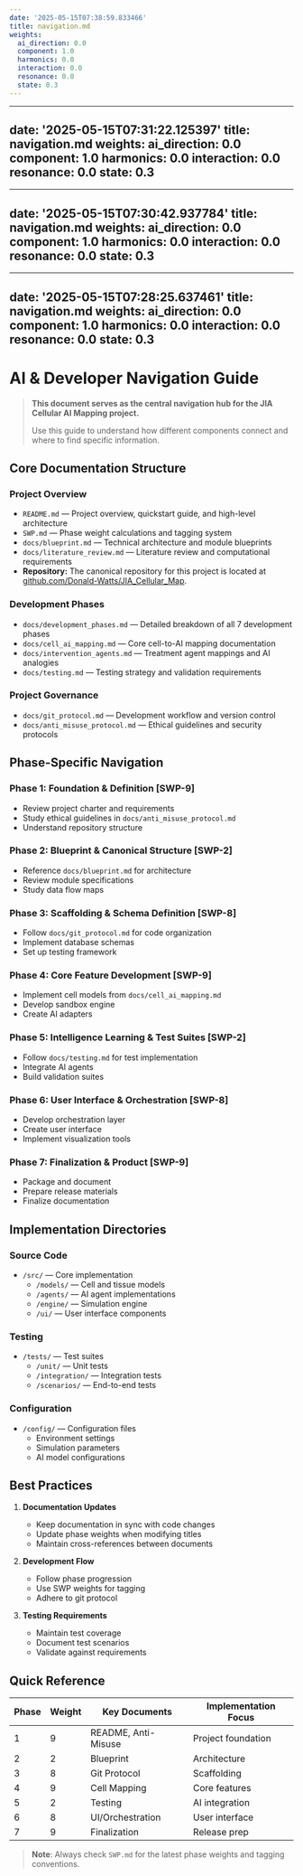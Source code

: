 ```yaml
---
date: '2025-05-15T07:38:59.833466'
title: navigation.md
weights:
  ai_direction: 0.0
  component: 1.0
  harmonics: 0.0
  interaction: 0.0
  resonance: 0.0
  state: 0.3
---
```

---
date: '2025-05-15T07:31:22.125397'
title: navigation.md
weights:
  ai_direction: 0.0
  component: 1.0
  harmonics: 0.0
  interaction: 0.0
  resonance: 0.0
  state: 0.3
---
---
date: '2025-05-15T07:30:42.937784'
title: navigation.md
weights:
  ai_direction: 0.0
  component: 1.0
  harmonics: 0.0
  interaction: 0.0
  resonance: 0.0
  state: 0.3
---
---
date: '2025-05-15T07:28:25.637461'
title: navigation.md
weights:
  ai_direction: 0.0
  component: 1.0
  harmonics: 0.0
  interaction: 0.0
  resonance: 0.0
  state: 0.3
---
# AI & Developer Navigation Guide

> **This document serves as the central navigation hub for the JIA Cellular AI Mapping project.**
>
> Use this guide to understand how different components connect and where to find specific information.

## Core Documentation Structure

### Project Overview
- `README.md` — Project overview, quickstart guide, and high-level architecture
- `SWP.md` — Phase weight calculations and tagging system
- `docs/blueprint.md` — Technical architecture and module blueprints
- `docs/literature_review.md` — Literature review and computational requirements
- **Repository:** The canonical repository for this project is located at [github.com/Donald-Watts/JIA_Cellular_Map](https://github.com/Donald-Watts/JIA_Cellular_Map).

### Development Phases
- `docs/development_phases.md` — Detailed breakdown of all 7 development phases
- `docs/cell_ai_mapping.md` — Core cell-to-AI mapping documentation
- `docs/intervention_agents.md` — Treatment agent mappings and AI analogies
- `docs/testing.md` — Testing strategy and validation requirements

### Project Governance
- `docs/git_protocol.md` — Development workflow and version control
- `docs/anti_misuse_protocol.md` — Ethical guidelines and security protocols

## Phase-Specific Navigation

### Phase 1: Foundation & Definition [SWP-9]
- Review project charter and requirements
- Study ethical guidelines in `docs/anti_misuse_protocol.md`
- Understand repository structure

### Phase 2: Blueprint & Canonical Structure [SWP-2]
- Reference `docs/blueprint.md` for architecture
- Review module specifications
- Study data flow maps

### Phase 3: Scaffolding & Schema Definition [SWP-8]
- Follow `docs/git_protocol.md` for code organization
- Implement database schemas
- Set up testing framework

### Phase 4: Core Feature Development [SWP-9]
- Implement cell models from `docs/cell_ai_mapping.md`
- Develop sandbox engine
- Create AI adapters

### Phase 5: Intelligence Learning & Test Suites [SWP-2]
- Follow `docs/testing.md` for test implementation
- Integrate AI agents
- Build validation suites

### Phase 6: User Interface & Orchestration [SWP-8]
- Develop orchestration layer
- Create user interface
- Implement visualization tools

### Phase 7: Finalization & Product [SWP-9]
- Package and document
- Prepare release materials
- Finalize documentation

## Implementation Directories

### Source Code
- `/src/` — Core implementation
  - `/models/` — Cell and tissue models
  - `/agents/` — AI agent implementations
  - `/engine/` — Simulation engine
  - `/ui/` — User interface components

### Testing
- `/tests/` — Test suites
  - `/unit/` — Unit tests
  - `/integration/` — Integration tests
  - `/scenarios/` — End-to-end tests

### Configuration
- `/config/` — Configuration files
  - Environment settings
  - Simulation parameters
  - AI model configurations

## Best Practices

1. **Documentation Updates**
   - Keep documentation in sync with code changes
   - Update phase weights when modifying titles
   - Maintain cross-references between documents

2. **Development Flow**
   - Follow phase progression
   - Use SWP weights for tagging
   - Adhere to git protocol

3. **Testing Requirements**
   - Maintain test coverage
   - Document test scenarios
   - Validate against requirements

## Quick Reference

| Phase | Weight | Key Documents | Implementation Focus |
|-------|--------|---------------|---------------------|
| 1 | 9 | README, Anti-Misuse | Project foundation |
| 2 | 2 | Blueprint | Architecture |
| 3 | 8 | Git Protocol | Scaffolding |
| 4 | 9 | Cell Mapping | Core features |
| 5 | 2 | Testing | AI integration |
| 6 | 8 | UI/Orchestration | User interface |
| 7 | 9 | Finalization | Release prep |

> **Note**: Always check `SWP.md` for the latest phase weights and tagging conventions.

